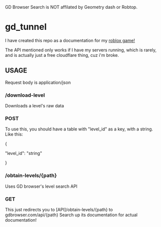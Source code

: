 GD Browser Search is NOT affilated by Geometry dash or Robtop.

# gd_tunnel
I have created this repo as a documentation for my [roblox game!](https://www.roblox.com/games/130195943844260)

The API mentioned only works if I have my servers running, which is rarely, and is actually just a free cloudflare thing, cuz i'm broke.

## USAGE

Request body is application/json

### /download-level
Downloads a level's raw data

### POST

To use this, you should have a table with "level_id" as a key, with a string. Like this:

{
  
  "level_id": "string"

}

### /obtain-levels/{path}
Uses GD browser's level search API

### GET

This just redirects you to [API]/obtain-levels/{path} to gdbrowser.com/api/{path}
Search up its documentation for actual documentation!
